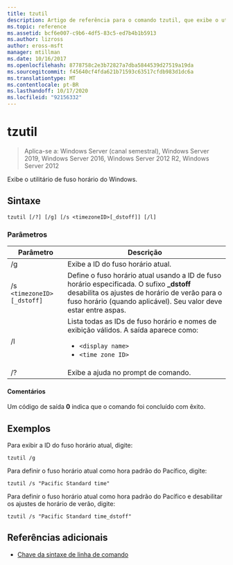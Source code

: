 ```yaml
---
title: tzutil
description: Artigo de referência para o comando tzutil, que exibe o utilitário de fuso horário do Windows.
ms.topic: reference
ms.assetid: bcf6e007-c9b6-4df5-83c5-ed7b4b1b5913
ms.author: lizross
author: eross-msft
manager: mtillman
ms.date: 10/16/2017
ms.openlocfilehash: 8778758c2e3b72827a7dba5844539d27519a19da
ms.sourcegitcommit: f45640cf4fda621b71593c63517cfdb983d1dc6a
ms.translationtype: MT
ms.contentlocale: pt-BR
ms.lasthandoff: 10/17/2020
ms.locfileid: "92156332"
---
```

# <a name="tzutil"></a>tzutil

> Aplica-se a: Windows Server (canal semestral), Windows Server 2019, Windows Server 2016, Windows Server 2012 R2, Windows Server 2012

Exibe o utilitário de fuso horário do Windows.

## <a name="syntax"></a>Sintaxe

```
tzutil [/?] [/g] [/s <timezoneID>[_dstoff]] [/l]
```

### <a name="parameters"></a>Parâmetros

| Parâmetro | Descrição |
|--|--|
| /g | Exibe a ID do fuso horário atual. |
| /s `<timezoneID>[_dstoff]` | Define o fuso horário atual usando a ID de fuso horário especificada. O sufixo **_dstoff** desabilita os ajustes de horário de verão para o fuso horário (quando aplicável). Seu valor deve estar entre aspas. |
| /l | Lista todas as IDs de fuso horário e nomes de exibição válidos. A saída aparece como:<ul><li>`<display name>`</li><li>`<time zone ID>`</li></ul> |
| /? | Exibe a ajuda no prompt de comando. |

#### <a name="remarks"></a>Comentários

Um código de saída **0** indica que o comando foi concluído com êxito.

## <a name="examples"></a>Exemplos

Para exibir a ID do fuso horário atual, digite:

```
tzutil /g
```

Para definir o fuso horário atual como hora padrão do Pacífico, digite:

```
tzutil /s "Pacific Standard time"
```

Para definir o fuso horário atual como hora padrão do Pacífico e desabilitar os ajustes de horário de verão, digite:

```
tzutil /s "Pacific Standard time_dstoff"
```

## <a name="additional-references"></a>Referências adicionais

- [Chave da sintaxe de linha de comando](command-line-syntax-key.md)
